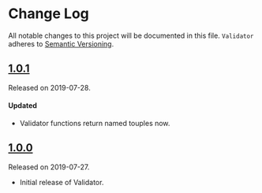 # Change Log
All notable changes to this project will be documented in this file.
`Validator` adheres to [Semantic Versioning](https://semver.org/).

## [1.0.1](https://github.com/smbhuin/Validator/releases/tag/1.0.1)
Released on 2019-07-28.

#### Updated
- Validator functions return named touples now.

## [1.0.0](https://github.com/smbhuin/Validator/releases/tag/1.0.0)
Released on 2019-07-27.

- Initial release of Validator.
